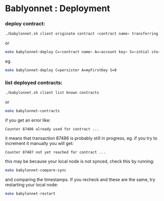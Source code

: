 Bablyonnet : Deployment
===

### deploy contract:

```bash
./babylonnet.sh client originate contract <contract name> transferring 0.1 from <account key> running container:<contract name>.tz --init 0 --burn-cap 0.295
```

or 

```bash
make babylonnet-deploy C=<contract name> A=<account key> S=<intial storage value>
```
eg.
```bash
make babylonnet-deploy C=persister A=myFirstKey S=0
```

### list deployed contracts:

```bash
./babylonnet.sh client list known contracts
```

or 

```bash
make babylonnet-contracts
```

if you get an error like:
```
Counter 87486 already used for contract ...
```
it means that transaction 87486 is probably still in progress, 
eg. if you try to increment it manually you will get:
```
Counter 87487 not yet reached for contract ...
```

this may be because your local node is not synced,
check this by running:
```bash
make babylonnet-compare-sync
```
and comparing the timestamps.
If you recheck and these are the same, try restarting your local node:
```bash
make babylonnet-restart
```
